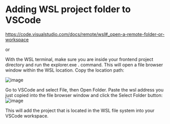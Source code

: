 # Adding WSL project folder to VSCode

https://code.visualstudio.com/docs/remote/wsl#_open-a-remote-folder-or-workspace

or


With the WSL terminal, make sure you are inside your frontend project directory and run the explorer.exe . command. 
This will open a file browser window within the WSL location. Copy the location path:

![image](https://user-images.githubusercontent.com/104793540/212759470-6127da35-438a-4662-9ed6-026d904deea4.png)


Go to VSCode and select File, then Open Folder. Paste the wsl address you just copied into the file browser window and click the Select Folder button:
![image](https://user-images.githubusercontent.com/104793540/212759502-dba7186a-cd48-45f9-9f74-f79c2d0eae13.png)


This will add the project that is located in the WSL file system into your VSCode workspace.
